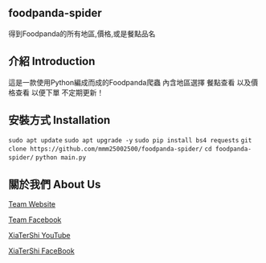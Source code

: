 ## foodpanda-spider
得到Foodpanda的所有地區,價格,或是餐點品名

## 介紹 Introduction
這是一款使用Python編成而成的Foodpanda爬蟲 內含地區選擇 餐點查看 以及價格查看 以便下單 不定期更新！
## 安裝方式 Installation

```sudo apt update``` 
```sudo apt upgrade -y```
```sudo pip install bs4 requests```
```git clone https://github.com/mmm25002500/foodpanda-spider/```
```cd foodpanda-spider/```
```python main.py```

## 關於我們 About Us

[Team Website](www.tershi.ml)

[Team Facebook](https://www.facebook.com/shanling.team/)

[XiaTerShi YouTube](https://www.youtube.com/channel/UCPdpFDFOp3sPbZhRkaQVaQA)

[XiaTerShi FaceBook](https://www.facebook.com/Tershi25648/)

